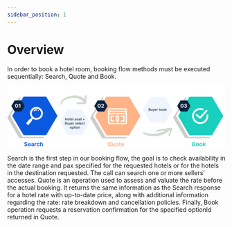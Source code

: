 ```yaml
---
sidebar_position: 1
---
```


# Overview

In order to book a hotel room, booking flow methods must be executed sequentially: Search, Quote and Book.

![Hotel-X Shopping Flow](../../../../../static/img/docs/hotel-x/hotel-x_shopping_flow.svg)

Search is the first step in our booking flow, the goal is to check availability in the date range and pax specified for the requested hotels or for the hotels in the destination requested. The call can search one or more sellers’ accesses. Quote is an operation used to assess and valuate the rate before the actual booking. It returns the same information as the Search response for a hotel rate with up-to-date price, along with additional information regarding the rate: rate breakdown and cancellation policies. Finally, Book operation requests a reservation confirmation for the specified optionId returned in Quote.


